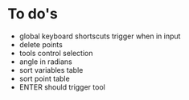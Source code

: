 # To do's

- global keyboard shortscuts trigger when in input
- delete points
- tools control selection
- angle in radians
- sort variables table
- sort point table
- ENTER should trigger tool

